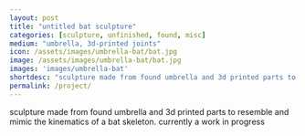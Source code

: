 ```yaml
---
layout: post
title: "untitled bat sculpture"
categories: [sculpture, unfinished, found, misc]
medium: "umbrella, 3d-printed joints"
icon: /assets/images/umbrella-bat/bat.jpg
image: /assets/images/umbrella-bat/bat.jpg
images: 'images/umbrella-bat'
shortdesc: "sculpture made from found umbrella and 3d printed parts to resemble and mimic the kinematics of a bat skeleton. currently a work in progress"
permalink: /project/
---
```


sculpture made from found umbrella and 3d printed parts to resemble and mimic the kinematics of a bat skeleton. currently a work in progress